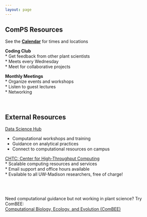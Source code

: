 ```yaml
---
layout: page
---
```


## ComPS Resources  
See the **[Calendar](https://uw-madison-comps.github.io/calendar)** for times and locations

**Coding Club**  
     * Get feedback from other plant scientists  
     * Meets every Wednesday  
     * Meet for collaborative projects  
 
**Monthly Meetings**  
     * Organize events and workshops  
     * Listen to guest lectures  
     * Networking    

 <br>
 
## External Resources

[Data Science Hub](https://datascience.wisc.edu/)  
* Computational workshops and training  
* Guidance on analytical practices  
* Connect to computational resources on campus  
 
[CHTC: Center for High-Throughput Computing](http://chtc.cs.wisc.edu/check-quota.shtml)  
     * Scalable computing resources and services  
     * Email support and office hours available  
     * Evailable to all UW-Madison researchers, free of charge!  

<br>
<br>

Need computational guidance but not working in plant science? Try ComBEE:      
[Computational Biology, Ecology, and Evolution (ComBEE)](https://combee-uw-madison.github.io/studyGroup/) 

